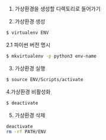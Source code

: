 1. 가상환경을 생성할 디렉토리로 들어가기

2. 가상환경 생성
```bash
$ virtualenv ENV
```

2.1 파이썬 버전 명시
```bash
$ mkvirtualenv -p python3 env-name
```

3. 가상환경 실행
```bash
$ source ENV/Scripts/activate 
```

4.가상환경 비활성화
```bash
$ deactivate
```

5. 가상환경 삭제
```bash
deactivate
rm -rf PATH/ENV
```
